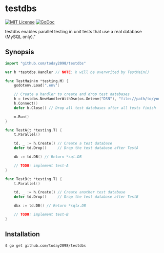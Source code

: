 # testdbs

[![MIT License](http://img.shields.io/badge/license-MIT-blue.svg?style=flat-square)][license]
[![GoDoc](https://godoc.org/github.com/Songmu/flextime?status.svg)][godoc]

[license]: https://github.com/today2098/testdbs/blob/main/LICENSE
[godoc]: https://godoc.org/github.com/today2098/testdbs

testdbs enables parallel testing in unit tests that use a real database (MySQL only)."


## Synopsis

```go
import "github.com/today2098/testdbs"

var h *testdbs.Handler // NOTE: h will be overwrited by TestMain()

func TestMain(m *testing.M) {
    godotenv.Load(".env")

    // Create a handler to create and drop test databases
    h = testdbs.NewHandlerWithDsn(os.Getenv("DSN"), "file://path/to/your/migrations", "prefix")
    h.Connect()
    defer h.Close() // Drop all test databases after all tests finish

    m.Run()
}

func TestA(t *testing.T) {
    t.Parallel()

    td, _ := h.Create() // Create a test database
    defer td.Drop()     // Drop the test database after TestA

    db := td.DB() // Return *sql.DB

    // TODO: implement test-A
}

func TestB(t *testing.T) {
    t.Parallel()

    td, _ := h.Create() // Create another test database
    defer td.Drop()     // Drop the test database after TestB

    dbx := td.DB() // Return *sqlx.DB

    // TODO: implement test-B
}
```


## Installation

```console
$ go get github.com/today2098/testdbs
```
